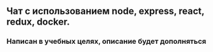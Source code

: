 ## Чат с использованием node, express, react, redux, docker.
### Написан в учебных целях, описание будет дополняться